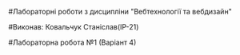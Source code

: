 #Лабораторні роботи з дисципліни "Вебтехнології та вебдизайн"

#Виконав: Ковальчук Станіслав(ІР-21)

#Лабораторна робота №1 (Варіант 4)
